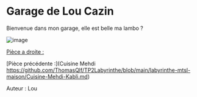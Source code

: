 # Garage de Lou Cazin

Bienvenue dans mon garage, elle est belle ma lambo ?

![image](https://user-images.githubusercontent.com/115231432/197832202-35a42b72-9691-4742-8364-cd6a2a410164.png)

[Pièce a droite :](https://github.com/ThomasQlf/TP2Labyrinthe/blob/main/labyrinthe-mtsl-maison/Jardin-Lou-Cazin.md)

[Pièce précédente :](Cuisine Mehdi https://github.com/ThomasQlf/TP2Labyrinthe/blob/main/labyrinthe-mtsl-maison/Cuisine-Mehdi-Kabli.md)

Auteur : Lou
